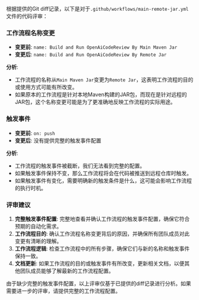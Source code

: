 根据提供的Git diff记录，以下是对于`.github/workflows/main-remote-jar.yml`文件的代码评审：

### 工作流程名称变更
- **变更前**: `name: Build and Run OpenAiCodeReview By Main Maven Jar`
- **变更后**: `name: Build and Run OpenAiCodeReview By Remote Jar`

**分析**: 
- 工作流程的名称从`Main Maven Jar`变更为`Remote Jar`，这表明工作流程的目的或使用方式可能有所改变。
- 如果原本的工作流程是针对本地Maven构建的JAR包，而现在是针对远程的JAR包，这个名称变更可能是为了更准确地反映工作流程的实际用途。

### 触发事件
- **变更前**: `on: push`
- **变更后**: 没有提供完整的触发事件配置

**分析**:
- 工作流程的触发事件被截断，我们无法看到完整的配置。
- 如果触发事件保持不变，那么工作流程将会在代码被推送到远程仓库时触发。
- 如果触发事件有变化，需要明确新的触发条件是什么，这可能会影响工作流程的执行时机。

### 评审建议
1. **完整触发事件配置**: 完整地查看并确认工作流程的触发事件配置，确保它符合预期的自动化需求。
2. **工作流程目的**: 确认工作流程名称变更背后的原因，并确保所有团队成员对此变更有清晰的理解。
3. **工作流程逻辑**: 检查工作流程中的所有步骤，确保它们与新的名称和触发事件保持一致。
4. **文档更新**: 如果工作流程的目的或触发事件有所改变，更新相关文档，以便其他团队成员能够了解最新的工作流程配置。

由于缺少完整的触发事件配置，以上评审仅基于已提供的diff记录进行分析。如果需要进一步的评审，请提供完整的工作流程配置。